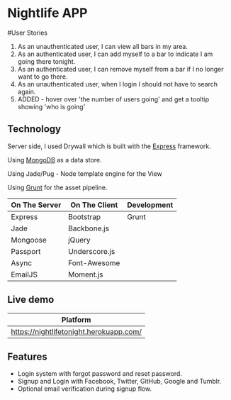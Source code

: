 # Nightlife APP

#User Stories
1. As an unauthenticated user, I can view all bars in my area.
2. As an authenticated user, I can add myself to a bar to indicate I am going there tonight.
3. As an authenticated user, I can remove myself from a bar if I no longer want to go there.
4. As an unauthenticated user, when I login I should not have to search again.
5. ADDED - hover over 'the number of users going' and get a tooltip showing 'who is going'

## Technology

Server side, I used Drywall which is built with the [Express](http://expressjs.com/)
framework. 

Using [MongoDB](http://www.mongodb.org/) as a data store.

Using Jade/Pug - Node template engine for the View

Using [Grunt](http://gruntjs.com/) for the asset pipeline.

| On The Server | On The Client  | Development |
| ------------- | -------------- | ----------- |
| Express       | Bootstrap      | Grunt       |
| Jade          | Backbone.js    |             |
| Mongoose      | jQuery         |             |
| Passport      | Underscore.js  |             |
| Async         | Font-Awesome   |             |
| EmailJS       | Moment.js      |             |


## Live demo

| Platform                       
| ----------------------------------------
| https://nightlifetonight.herokuapp.com/


## Features

 - Login system with forgot password and reset password.
 - Signup and Login with Facebook, Twitter, GitHub, Google and Tumblr.
 - Optional email verification during signup flow.
 
